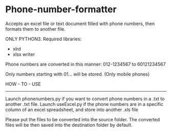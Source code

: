 # Phone-number-formatter
Accepts an excel file or text document filled with phone numbers, then formats them to another file.

ONLY PYTHON3.
Required libraries:
- xlrd
- xlsx writer

Phone numbers are converted in this manner:
012-1234567 to 60121234567

Only numbers starting with 01... will be stored. (Only mobile phones)

HOW - TO - USE
****************
Launch phonenumbers.py if you want to convert phone numbers in a .txt to another .txt file.
Launch useExcel.py if the phone numbers are in a specific column of an excel spreadsheet, and store into another .xls file

Please put the files to be converted into the source folder.
The converted files will be then saved into the destination folder by default.
